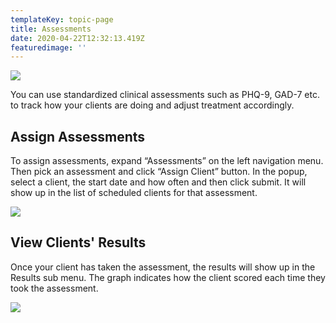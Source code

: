 ```yaml
---
templateKey: topic-page
title: Assessments
date: 2020-04-22T12:32:13.419Z
featuredimage: ''
---
```

![](/img/assessments.png)

You can use standardized clinical assessments such as PHQ-9, GAD-7 etc. to track how your clients are doing and adjust treatment accordingly.

## Assign Assessments

To assign assessments, expand “Assessments” on the left navigation menu. Then pick an assessment and click “Assign Client” button. In the popup, select a client, the start date and how often and then click submit. It will show up in the list of scheduled clients for that assessment.

![](/img/assessment2.png)

## View Clients' Results

Once your client has taken the assessment, the results will show up in the Results sub menu. The graph indicates how the client scored each time they took the assessment.

![](/img/assessment3.png)
